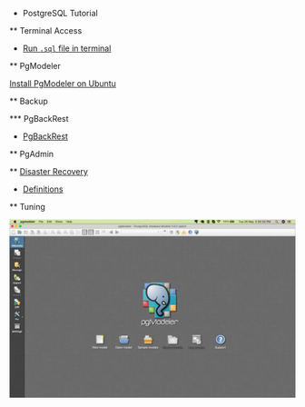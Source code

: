 * PostgreSQL Tutorial

** Terminal Access

* [Run `.sql` file in terminal](./Terminal/Run%20SQL.md)

** PgModeler
 
[Install PgModeler on Ubuntu](./pgmodeler/build_pgmodeler_from_source_ubuntu.md)

** Backup

*** PgBackRest

* [PgBackRest](pgmodeler/build_pgmodeler_from_source_ubuntu.md)

** PgAdmin


** [Disaster Recovery](Recovery)

* [Definitions](./Recovery/Theory.md)


** Tuning

![](pgmodeler/mac-pgmodeler.png)


